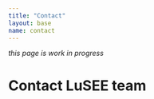```yaml
---
title: "Contact"
layout: base
name: contact
---
```


_this page is work in progress_

# Contact LuSEE team



